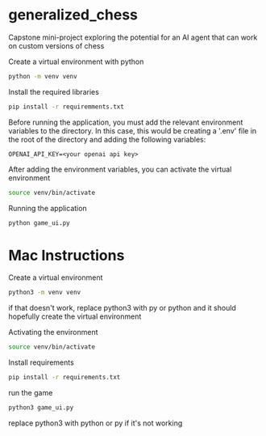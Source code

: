 # generalized_chess
Capstone mini-project exploring the potential for an AI agent that can work on custom versions of chess

Create a virtual environment with python
```Bash
python -m venv venv
```

Install the required libraries
```Bash
pip install -r requiremments.txt
```

Before running the application, you must add the relevant environment variables to the directory. In this case, this would be creating a '.env' file in the root of the directory and adding the following variables:

```
OPENAI_API_KEY=<your openai api key>
```

After adding the environment variables, you can activate the virtual environment
```Bash
source venv/bin/activate
```

Running the application
```Bash
python game_ui.py
```



# Mac Instructions

Create a virtual environment
```Bash
python3 -m venv venv
```
if that doesn't work, replace python3 with py or python and it should hopefully create the virtual environment

Activating the environment
```Bash
source venv/bin/activate
```

Install requirements
```Bash
pip install -r requirements.txt
```

run the game
```Bash
python3 game_ui.py
```
replace python3 with python or py if it's not working
